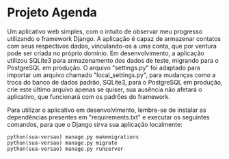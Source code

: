# Projeto Agenda

Um aplicativo web simples, com o intuito de observar meu progresso utilizando o framework Django. A aplicação é capaz de armazenar contatos com seus respectivos dados, vinculando-os a uma conta, que por ventura pode ser criada no próprio domínio. Em desenvolvimento, a aplicação utilizou SQLite3 para armazenamento dos dados de teste, migrando para o PostgreSQL em produção. O arquivo "settings.py" foi adaptado para importar um arquivo chamado "local_settings.py", para mudanças como a troca do banco de dados padrão, SQLite3, para o PostgreSQL em produção, crie este último arquivo apenas se quiser, sua ausência não afetará o aplicativo, que funcionará com os padrões do framework.

Para utilizar o aplicativo em desenvolvimento, lembre-se de instalar as dependências presentes em "requirements.txt" e executar os seguintes comandos, para que o Django sirva sua aplicação localmente:

```
python(sua-versao) manage.py makemigrations
python(sua-versao) manage.py migrate
python(sua-versao) manage.py runserver
```

